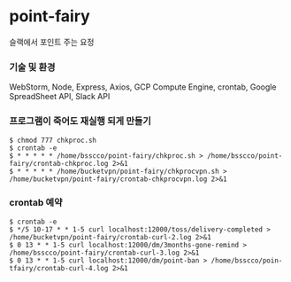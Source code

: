 # point-fairy
슬랙에서 포인트 주는 요정

### 기술 및 환경
WebStorm, Node, Express, Axios, GCP Compute Engine, crontab, Google SpreadSheet API, Slack API

### 프로그램이 죽어도 재실행 되게 만들기
```
$ chmod 777 chkproc.sh
$ crontab -e
$ * * * * * /home/bsscco/point-fairy/chkproc.sh > /home/bsscco/point-fairy/crontab-chkproc.log 2>&1
$ * * * * * /home/bucketvpn/point-fairy/chkprocvpn.sh > /home/bucketvpn/point-fairy/crontab-chkprocvpn.log 2>&1
```

### crontab 예약
```
$ crontab -e
$ */5 10-17 * * 1-5 curl localhost:12000/toss/delivery-completed > /home/bucketvpn/point-fairy/crontab-curl-2.log 2>&1
$ 0 13 * * 1-5 curl localhost:12000/dm/3months-gone-remind > /home/bsscco/point-fairy/crontab-curl-3.log 2>&1
$ 0 13 * * 1-5 curl localhost:12000/dm/point-ban > /home/bsscco/poin-tfairy/crontab-curl-4.log 2>&1
```